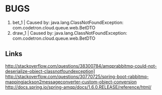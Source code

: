 BUGS
===
1. bet_1           | Caused by: java.lang.ClassNotFoundException: com.codetron.cloud.queue.web.BetDTO
2. draw_1          | Caused by: java.lang.ClassNotFoundException: com.codetron.cloud.queue.web.BetDTO

Links
---
http://stackoverflow.com/questions/38300784/amqprabbitmq-could-not-deserialize-object-classnotfoundexception]
http://stackoverflow.com/questions/30770725/spring-boot-rabbitmq-mappingjackson2messageconverter-custom-object-conversion
http://docs.spring.io/spring-amqp/docs/1.6.0.RELEASE/reference/html/
